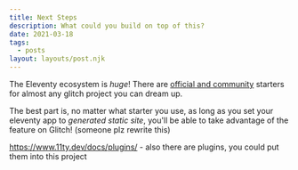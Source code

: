 ```yaml
---
title: Next Steps
description: What could you build on top of this?
date: 2021-03-18
tags:
  - posts
layout: layouts/post.njk
---
```


The Eleventy ecosystem is *huge*! There are [official and community](https://www.11ty.dev/docs/starter/) starters for almost any glitch project you can dream up.

The best part is, no matter what starter you use, as long as you set your eleventy app to *generated static site*, you'll be able to take advantage of the feature on Glitch! (someone plz rewrite this)

https://www.11ty.dev/docs/plugins/ - also there are plugins, you could put them into this project